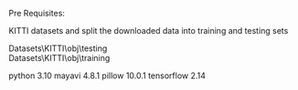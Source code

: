 Pre Requisites:

KITTI datasets and split the downloaded data into training and testing sets

Datasets\KITTI\obj\testing                       
Datasets\KITTI\obj\training

python 3.10
mayavi 4.8.1
pillow 10.0.1
tensorflow 2.14
